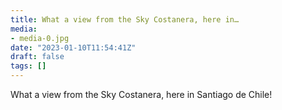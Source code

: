 ```yaml
---
title: What a view from the Sky Costanera, here in…
media:
- media-0.jpg
date: "2023-01-10T11:54:41Z"
draft: false
tags: []
---
```

What a view from the Sky Costanera, here in Santiago de Chile\!
